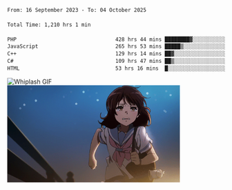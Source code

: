 


  
 
 <!--START_SECTION:waka-->

```txt
From: 16 September 2023 - To: 04 October 2025

Total Time: 1,210 hrs 1 min

PHP                                428 hrs 44 mins ████████▓░░░░░░░░░░░░░░░░   35.08 %
JavaScript                         265 hrs 53 mins █████▒░░░░░░░░░░░░░░░░░░░   21.76 %
C++                                129 hrs 14 mins ██▓░░░░░░░░░░░░░░░░░░░░░░   10.57 %
C#                                 109 hrs 47 mins ██▒░░░░░░░░░░░░░░░░░░░░░░   08.98 %
HTML                               53 hrs 16 mins  █░░░░░░░░░░░░░░░░░░░░░░░░   04.36 %
```

<!--END_SECTION:waka-->

<p>
  <img src="whiplash.gif" alt="Whiplash GIF" width="420" height="500"/>
  <img src="kumiko_run.gif" alt="Kumiko Run GIF" width="400"/>
</p>
